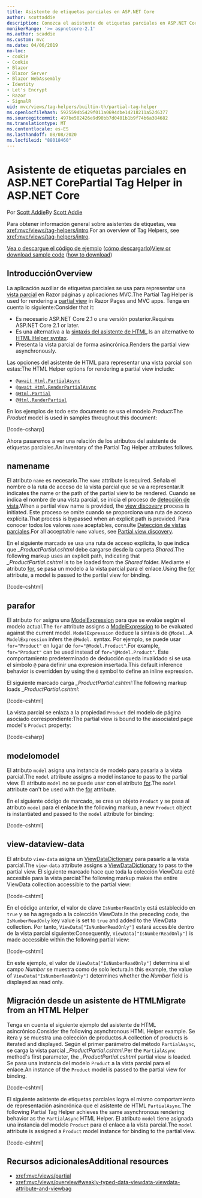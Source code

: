 ```yaml
---
title: Asistente de etiquetas parciales en ASP.NET Core
author: scottaddie
description: Conozca el asistente de etiquetas parciales en ASP.NET Core y el rol que desempeña cada uno de sus atributos a la hora de representar una vista parcial.
monikerRange: '>= aspnetcore-2.1'
ms.author: scaddie
ms.custom: mvc
ms.date: 04/06/2019
no-loc:
- cookie
- Cookie
- Blazor
- Blazor Server
- Blazor WebAssembly
- Identity
- Let's Encrypt
- Razor
- SignalR
uid: mvc/views/tag-helpers/builtin-th/partial-tag-helper
ms.openlocfilehash: 5925594b5429f011a0694dbe14218211a52d6377
ms.sourcegitcommit: 497be502426e9d90bb7d0401b1b9f74b6a384682
ms.translationtype: MT
ms.contentlocale: es-ES
ms.lasthandoff: 08/08/2020
ms.locfileid: "88018460"
---
```

# <a name="partial-tag-helper-in-aspnet-core"></a><span data-ttu-id="d5aef-103">Asistente de etiquetas parciales en ASP.NET Core</span><span class="sxs-lookup"><span data-stu-id="d5aef-103">Partial Tag Helper in ASP.NET Core</span></span>

<span data-ttu-id="d5aef-104">Por [Scott Addie](https://github.com/scottaddie)</span><span class="sxs-lookup"><span data-stu-id="d5aef-104">By [Scott Addie](https://github.com/scottaddie)</span></span>

<span data-ttu-id="d5aef-105">Para obtener información general sobre asistentes de etiquetas, vea <xref:mvc/views/tag-helpers/intro>.</span><span class="sxs-lookup"><span data-stu-id="d5aef-105">For an overview of Tag Helpers, see <xref:mvc/views/tag-helpers/intro>.</span></span>

<span data-ttu-id="d5aef-106">[Vea o descargue el código de ejemplo](https://github.com/dotnet/AspNetCore.Docs/tree/master/aspnetcore/mvc/views/tag-helpers/built-in/samples) ([cómo descargarlo](xref:index#how-to-download-a-sample))</span><span class="sxs-lookup"><span data-stu-id="d5aef-106">[View or download sample code](https://github.com/dotnet/AspNetCore.Docs/tree/master/aspnetcore/mvc/views/tag-helpers/built-in/samples) ([how to download](xref:index#how-to-download-a-sample))</span></span>

## <a name="overview"></a><span data-ttu-id="d5aef-107">Introducción</span><span class="sxs-lookup"><span data-stu-id="d5aef-107">Overview</span></span>

<span data-ttu-id="d5aef-108">La aplicación auxiliar de etiquetas parciales se usa para representar una [vista parcial](xref:mvc/views/partial) en Razor páginas y aplicaciones MVC.</span><span class="sxs-lookup"><span data-stu-id="d5aef-108">The Partial Tag Helper is used for rendering a [partial view](xref:mvc/views/partial) in Razor Pages and MVC apps.</span></span> <span data-ttu-id="d5aef-109">Tenga en cuenta lo siguiente:</span><span class="sxs-lookup"><span data-stu-id="d5aef-109">Consider that it:</span></span>

* <span data-ttu-id="d5aef-110">Es necesario ASP.NET Core 2.1 o una versión posterior.</span><span class="sxs-lookup"><span data-stu-id="d5aef-110">Requires ASP.NET Core 2.1 or later.</span></span>
* <span data-ttu-id="d5aef-111">Es una alternativa a la [sintaxis del asistente de HTML](xref:mvc/views/partial#reference-a-partial-view).</span><span class="sxs-lookup"><span data-stu-id="d5aef-111">Is an alternative to [HTML Helper syntax](xref:mvc/views/partial#reference-a-partial-view).</span></span>
* <span data-ttu-id="d5aef-112">Presenta la vista parcial de forma asincrónica.</span><span class="sxs-lookup"><span data-stu-id="d5aef-112">Renders the partial view asynchronously.</span></span>

<span data-ttu-id="d5aef-113">Las opciones del asistente de HTML para representar una vista parcial son estas:</span><span class="sxs-lookup"><span data-stu-id="d5aef-113">The HTML Helper options for rendering a partial view include:</span></span>

* [`@await Html.PartialAsync`](/dotnet/api/microsoft.aspnetcore.mvc.rendering.htmlhelperpartialextensions.partialasync)
* [`@await Html.RenderPartialAsync`](/dotnet/api/microsoft.aspnetcore.mvc.rendering.htmlhelperpartialextensions.renderpartialasync)
* [`@Html.Partial`](/dotnet/api/microsoft.aspnetcore.mvc.rendering.htmlhelperpartialextensions.partial)
* [`@Html.RenderPartial`](/dotnet/api/microsoft.aspnetcore.mvc.rendering.htmlhelperpartialextensions.renderpartial)

<span data-ttu-id="d5aef-114">En los ejemplos de todo este documento se usa el modelo *Product*:</span><span class="sxs-lookup"><span data-stu-id="d5aef-114">The *Product* model is used in samples throughout this document:</span></span>

[!code-csharp[](samples/TagHelpersBuiltIn/Models/Product.cs)]

<span data-ttu-id="d5aef-115">Ahora pasaremos a ver una relación de los atributos del asistente de etiquetas parciales.</span><span class="sxs-lookup"><span data-stu-id="d5aef-115">An inventory of the Partial Tag Helper attributes follows.</span></span>

## <a name="name"></a><span data-ttu-id="d5aef-116">name</span><span class="sxs-lookup"><span data-stu-id="d5aef-116">name</span></span>

<span data-ttu-id="d5aef-117">El atributo `name` es necesario.</span><span class="sxs-lookup"><span data-stu-id="d5aef-117">The `name` attribute is required.</span></span> <span data-ttu-id="d5aef-118">Señala el nombre o la ruta de acceso de la vista parcial que se va a representar.</span><span class="sxs-lookup"><span data-stu-id="d5aef-118">It indicates the name or the path of the partial view to be rendered.</span></span> <span data-ttu-id="d5aef-119">Cuando se indica el nombre de una vista parcial, se inicia el proceso de [detección de vista](xref:mvc/views/overview#view-discovery).</span><span class="sxs-lookup"><span data-stu-id="d5aef-119">When a partial view name is provided, the [view discovery](xref:mvc/views/overview#view-discovery) process is initiated.</span></span> <span data-ttu-id="d5aef-120">Este proceso se omite cuando se proporciona una ruta de acceso explícita.</span><span class="sxs-lookup"><span data-stu-id="d5aef-120">That process is bypassed when an explicit path is provided.</span></span> <span data-ttu-id="d5aef-121">Para conocer todos los valores `name` aceptables, consulte [Detección de vistas parciales](xref:mvc/views/partial#partial-view-discovery).</span><span class="sxs-lookup"><span data-stu-id="d5aef-121">For all acceptable `name` values, see [Partial view discovery](xref:mvc/views/partial#partial-view-discovery).</span></span>

<span data-ttu-id="d5aef-122">En el siguiente marcado se usa una ruta de acceso explícita, lo que indica que *_ProductPartial.cshtml* debe cargarse desde la carpeta *Shared*.</span><span class="sxs-lookup"><span data-stu-id="d5aef-122">The following markup uses an explicit path, indicating that *_ProductPartial.cshtml* is to be loaded from the *Shared* folder.</span></span> <span data-ttu-id="d5aef-123">Mediante el atributo [for](#for), se pasa un modelo a la vista parcial para el enlace.</span><span class="sxs-lookup"><span data-stu-id="d5aef-123">Using the [for](#for) attribute, a model is passed to the partial view for binding.</span></span>

[!code-cshtml[](samples/TagHelpersBuiltIn/Pages/Product.cshtml?name=snippet_Name)]

## <a name="for"></a><span data-ttu-id="d5aef-124">para</span><span class="sxs-lookup"><span data-stu-id="d5aef-124">for</span></span>

<span data-ttu-id="d5aef-125">El atributo `for` asigna una [ModelExpression](/dotnet/api/microsoft.aspnetcore.mvc.viewfeatures.modelexpression) para que se evalúe según el modelo actual.</span><span class="sxs-lookup"><span data-stu-id="d5aef-125">The `for` attribute assigns a [ModelExpression](/dotnet/api/microsoft.aspnetcore.mvc.viewfeatures.modelexpression) to be evaluated against the current model.</span></span> <span data-ttu-id="d5aef-126">`ModelExpression` deduce la sintaxis de `@Model.`.</span><span class="sxs-lookup"><span data-stu-id="d5aef-126">A `ModelExpression` infers the `@Model.` syntax.</span></span> <span data-ttu-id="d5aef-127">Por ejemplo, se puede usar `for="Product"` en lugar de `for="@Model.Product"`.</span><span class="sxs-lookup"><span data-stu-id="d5aef-127">For example, `for="Product"` can be used instead of `for="@Model.Product"`.</span></span> <span data-ttu-id="d5aef-128">Este comportamiento predeterminado de deducción queda invalidado si se usa el símbolo `@` para definir una expresión insertada.</span><span class="sxs-lookup"><span data-stu-id="d5aef-128">This default inference behavior is overridden by using the `@` symbol to define an inline expression.</span></span>

<span data-ttu-id="d5aef-129">El siguiente marcado carga *_ProductPartial.cshtml*:</span><span class="sxs-lookup"><span data-stu-id="d5aef-129">The following markup loads *_ProductPartial.cshtml*:</span></span>

[!code-cshtml[](samples/TagHelpersBuiltIn/Pages/Product.cshtml?name=snippet_For)]

<span data-ttu-id="d5aef-130">La vista parcial se enlaza a la propiedad `Product` del modelo de página asociado correspondiente:</span><span class="sxs-lookup"><span data-stu-id="d5aef-130">The partial view is bound to the associated page model's `Product` property:</span></span>

[!code-csharp[](samples/TagHelpersBuiltIn/Pages/Product.cshtml.cs?highlight=8)]

## <a name="model"></a><span data-ttu-id="d5aef-131">modelo</span><span class="sxs-lookup"><span data-stu-id="d5aef-131">model</span></span>

<span data-ttu-id="d5aef-132">El atributo `model` asigna una instancia de modelo para pasarla a la vista parcial.</span><span class="sxs-lookup"><span data-stu-id="d5aef-132">The `model` attribute assigns a model instance to pass to the partial view.</span></span> <span data-ttu-id="d5aef-133">El atributo `model` no se puede usar con el atributo [for](#for).</span><span class="sxs-lookup"><span data-stu-id="d5aef-133">The `model` attribute can't be used with the [for](#for) attribute.</span></span>

<span data-ttu-id="d5aef-134">En el siguiente código de marcado, se crea un objeto `Product` y se pasa al atributo `model` para el enlace:</span><span class="sxs-lookup"><span data-stu-id="d5aef-134">In the following markup, a new `Product` object is instantiated and passed to the `model` attribute for binding:</span></span>

[!code-cshtml[](samples/TagHelpersBuiltIn/Pages/Product.cshtml?name=snippet_Model)]

## <a name="view-data"></a><span data-ttu-id="d5aef-135">view-data</span><span class="sxs-lookup"><span data-stu-id="d5aef-135">view-data</span></span>

<span data-ttu-id="d5aef-136">El atributo `view-data` asigna un [ViewDataDictionary](/dotnet/api/microsoft.aspnetcore.mvc.viewfeatures.viewdatadictionary) para pasarlo a la vista parcial.</span><span class="sxs-lookup"><span data-stu-id="d5aef-136">The `view-data` attribute assigns a [ViewDataDictionary](/dotnet/api/microsoft.aspnetcore.mvc.viewfeatures.viewdatadictionary) to pass to the partial view.</span></span> <span data-ttu-id="d5aef-137">El siguiente marcado hace que toda la colección ViewData esté accesible para la vista parcial:</span><span class="sxs-lookup"><span data-stu-id="d5aef-137">The following markup makes the entire ViewData collection accessible to the partial view:</span></span>

[!code-cshtml[](samples/TagHelpersBuiltIn/Pages/Product.cshtml?name=snippet_ViewData&highlight=5-)]

<span data-ttu-id="d5aef-138">En el código anterior, el valor de clave `IsNumberReadOnly` está establecido en `true` y se ha agregado a la colección ViewData.</span><span class="sxs-lookup"><span data-stu-id="d5aef-138">In the preceding code, the `IsNumberReadOnly` key value is set to `true` and added to the ViewData collection.</span></span> <span data-ttu-id="d5aef-139">Por tanto, `ViewData["IsNumberReadOnly"]` estará accesible dentro de la vista parcial siguiente:</span><span class="sxs-lookup"><span data-stu-id="d5aef-139">Consequently, `ViewData["IsNumberReadOnly"]` is made accessible within the following partial view:</span></span>

[!code-cshtml[](samples/TagHelpersBuiltIn/Pages/Shared/_ProductViewDataPartial.cshtml?highlight=5)]

<span data-ttu-id="d5aef-140">En este ejemplo, el valor de `ViewData["IsNumberReadOnly"]` determina si el campo *Number* se muestra como de solo lectura.</span><span class="sxs-lookup"><span data-stu-id="d5aef-140">In this example, the value of `ViewData["IsNumberReadOnly"]` determines whether the *Number* field is displayed as read only.</span></span>

## <a name="migrate-from-an-html-helper"></a><span data-ttu-id="d5aef-141">Migración desde un asistente de HTML</span><span class="sxs-lookup"><span data-stu-id="d5aef-141">Migrate from an HTML Helper</span></span>

<span data-ttu-id="d5aef-142">Tenga en cuenta el siguiente ejemplo del asistente de HTML asincrónico.</span><span class="sxs-lookup"><span data-stu-id="d5aef-142">Consider the following asynchronous HTML Helper example.</span></span> <span data-ttu-id="d5aef-143">Se itera y se muestra una colección de productos.</span><span class="sxs-lookup"><span data-stu-id="d5aef-143">A collection of products is iterated and displayed.</span></span> <span data-ttu-id="d5aef-144">Según el primer parámetro del método `PartialAsync`, se carga la vista parcial *_ProductPartial.cshtml*.</span><span class="sxs-lookup"><span data-stu-id="d5aef-144">Per the `PartialAsync` method's first parameter, the *_ProductPartial.cshtml* partial view is loaded.</span></span> <span data-ttu-id="d5aef-145">Se pasa una instancia del modelo `Product` a la vista parcial para el enlace.</span><span class="sxs-lookup"><span data-stu-id="d5aef-145">An instance of the `Product` model is passed to the partial view for binding.</span></span>

[!code-cshtml[](samples/TagHelpersBuiltIn/Pages/Products.cshtml?name=snippet_HtmlHelper&highlight=3)]

<span data-ttu-id="d5aef-146">El siguiente asistente de etiquetas parciales logra el mismo comportamiento de representación asincrónica que el asistente de HTML `PartialAsync`.</span><span class="sxs-lookup"><span data-stu-id="d5aef-146">The following Partial Tag Helper achieves the same asynchronous rendering behavior as the `PartialAsync` HTML Helper.</span></span> <span data-ttu-id="d5aef-147">El atributo `model` tiene asignada una instancia del modelo `Product` para el enlace a la vista parcial.</span><span class="sxs-lookup"><span data-stu-id="d5aef-147">The `model` attribute is assigned a `Product` model instance for binding to the partial view.</span></span>

[!code-cshtml[](samples/TagHelpersBuiltIn/Pages/Products.cshtml?name=snippet_TagHelper&highlight=3)]

## <a name="additional-resources"></a><span data-ttu-id="d5aef-148">Recursos adicionales</span><span class="sxs-lookup"><span data-stu-id="d5aef-148">Additional resources</span></span>

* <xref:mvc/views/partial>
* <xref:mvc/views/overview#weakly-typed-data-viewdata-viewdata-attribute-and-viewbag>

